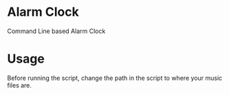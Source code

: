 # Alarm Clock

Command Line based Alarm Clock

# Usage

Before running the script, change the path in the script to where your music files are.
